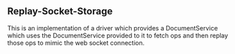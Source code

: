## Replay-Socket-Storage

This is an implementation of a driver which provides a DocumentService which uses the DocumentService provided to it to fetch ops and then replay those ops
to mimic the web socket connection.
